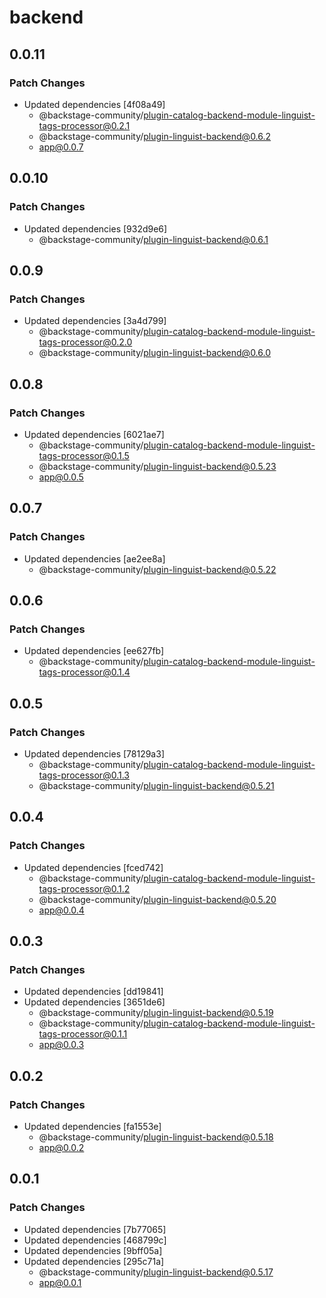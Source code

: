 # backend

## 0.0.11

### Patch Changes

- Updated dependencies [4f08a49]
  - @backstage-community/plugin-catalog-backend-module-linguist-tags-processor@0.2.1
  - @backstage-community/plugin-linguist-backend@0.6.2
  - app@0.0.7

## 0.0.10

### Patch Changes

- Updated dependencies [932d9e6]
  - @backstage-community/plugin-linguist-backend@0.6.1

## 0.0.9

### Patch Changes

- Updated dependencies [3a4d799]
  - @backstage-community/plugin-catalog-backend-module-linguist-tags-processor@0.2.0
  - @backstage-community/plugin-linguist-backend@0.6.0

## 0.0.8

### Patch Changes

- Updated dependencies [6021ae7]
  - @backstage-community/plugin-catalog-backend-module-linguist-tags-processor@0.1.5
  - @backstage-community/plugin-linguist-backend@0.5.23
  - app@0.0.5

## 0.0.7

### Patch Changes

- Updated dependencies [ae2ee8a]
  - @backstage-community/plugin-linguist-backend@0.5.22

## 0.0.6

### Patch Changes

- Updated dependencies [ee627fb]
  - @backstage-community/plugin-catalog-backend-module-linguist-tags-processor@0.1.4

## 0.0.5

### Patch Changes

- Updated dependencies [78129a3]
  - @backstage-community/plugin-catalog-backend-module-linguist-tags-processor@0.1.3
  - @backstage-community/plugin-linguist-backend@0.5.21

## 0.0.4

### Patch Changes

- Updated dependencies [fced742]
  - @backstage-community/plugin-catalog-backend-module-linguist-tags-processor@0.1.2
  - @backstage-community/plugin-linguist-backend@0.5.20
  - app@0.0.4

## 0.0.3

### Patch Changes

- Updated dependencies [dd19841]
- Updated dependencies [3651de6]
  - @backstage-community/plugin-linguist-backend@0.5.19
  - @backstage-community/plugin-catalog-backend-module-linguist-tags-processor@0.1.1
  - app@0.0.3

## 0.0.2

### Patch Changes

- Updated dependencies [fa1553e]
  - @backstage-community/plugin-linguist-backend@0.5.18
  - app@0.0.2

## 0.0.1

### Patch Changes

- Updated dependencies [7b77065]
- Updated dependencies [468799c]
- Updated dependencies [9bff05a]
- Updated dependencies [295c71a]
  - @backstage-community/plugin-linguist-backend@0.5.17
  - app@0.0.1
